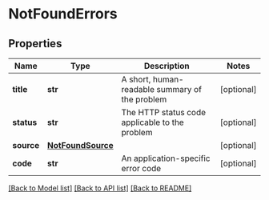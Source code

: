 # NotFoundErrors

## Properties
Name | Type | Description | Notes
------------ | ------------- | ------------- | -------------
**title** | **str** | A short, human-readable summary of the problem | [optional] 
**status** | **str** | The HTTP status code applicable to the problem | [optional] 
**source** | [**NotFoundSource**](NotFoundSource.md) |  | [optional] 
**code** | **str** | An application-specific error code | [optional] 

[[Back to Model list]](../README.md#documentation-for-models) [[Back to API list]](../README.md#documentation-for-api-endpoints) [[Back to README]](../README.md)


